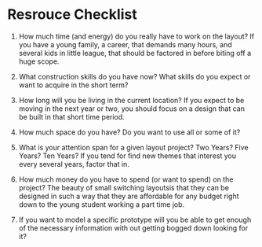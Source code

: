 # Resrouce Checklist
1. How much time (and energy) do you really have to work on the layout?  If you have a young family, a career, that demands many hours, and several kids in little league, that should be factored in before biting off a huge scope.

2. What construction skills do you have now?  What skills do you expect or want to acquire in the short term?

3. How long will you be living in the current location?  If you expect to be moving in the next year or two, you should focus on a design that can be built in that short time period.

4. How much space do you have?  Do you want to use all or some of it?

5. What is your attention span for a given layout project?  Two Years?  Five Years?  Ten Years?  If you tend for find new themes that interest you every several years, factor that in.

6. How much money do you have to spend (or want to spend) on the project?  The beauty of small switching layoutsis that they can be designed in such a way that they are affordable for any budget right down to the young student working a part time job.

7. If you want to model a specific prototype will you be able to get enough of the necessary information with out getting bogged down looking for it?